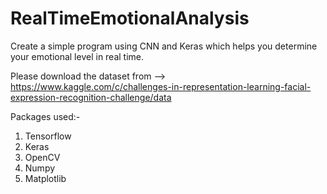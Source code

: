 # RealTimeEmotionalAnalysis
Create a simple program using CNN and Keras which helps you determine your emotional level in real time.

Please download the dataset from --> https://www.kaggle.com/c/challenges-in-representation-learning-facial-expression-recognition-challenge/data

Packages used:-
1. Tensorflow
2. Keras
3. OpenCV
4. Numpy
5. Matplotlib
